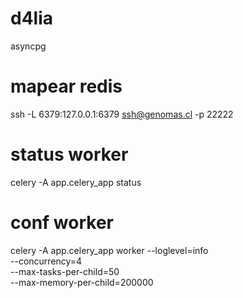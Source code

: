 # d4lia

asyncpg

# mapear redis

ssh -L 6379:127.0.0.1:6379 ssh@genomas.cl -p 22222

# status worker

celery -A app.celery_app status

# conf worker 
celery -A app.celery_app worker --loglevel=info \
       --concurrency=4 \
       --max-tasks-per-child=50 \
       --max-memory-per-child=200000
